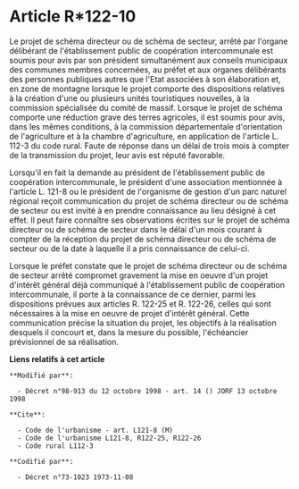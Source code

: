# Article R*122-10

Le projet de schéma directeur ou de schéma de secteur, arrêté par l'organe délibérant de l'établissement public de
coopération intercommunale est soumis pour avis par son président simultanément aux conseils municipaux des communes membres
concernées, au préfet et aux organes délibérants des personnes publiques autres que l'Etat associées à son élaboration et, en
zone de montagne lorsque le projet comporte des dispositions relatives à la création d'une ou plusieurs unités touristiques
nouvelles, à la commission spécialisée du comité de massif. Lorsque le projet de schéma comporte une réduction grave des
terres agricoles, il est soumis pour avis, dans les mêmes conditions, à la commission départementale d'orientation de
l'agriculture et à la chambre d'agriculture, en application de l'article L. 112-3 du code rural. Faute de réponse dans un
délai de trois mois à compter de la transmission du projet, leur avis est réputé favorable.

Lorsqu'il en fait la demande au président de l'établissement public de coopération intercommunale, le président d'une
association mentionnée à l'article L. 121-8 ou le président de l'organisme de gestion d'un parc naturel régional reçoit
communication du projet de schéma directeur ou de schéma de secteur ou est invité à en prendre connaissance au lieu désigné à
cet effet. Il peut faire connaître ses observations écrites sur le projet de schéma directeur ou de schéma de secteur dans le
délai d'un mois courant à compter de la réception du projet de schéma directeur ou de schéma de secteur ou de la date à
laquelle il a pris connaissance de celui-ci.

Lorsque le préfet constate que le projet de schéma directeur ou de schéma de secteur arrêté compromet gravement la mise en
oeuvre d'un projet d'intérêt général déjà communiqué à l'établissement public de coopération intercommunale, il porte à la
connaissance de ce dernier, parmi les dispositions prévues aux articles R. 122-25 et R. 122-26, celles qui sont nécessaires à
la mise en oeuvre de projet d'intérêt général. Cette communication précise la situation du projet, les objectifs à la
réalisation desquels il concourt et, dans la mesure du possible, l'échéancier prévisionnel de sa réalisation.

**Liens relatifs à cet article**

	**Modifié par**:

	  - Décret n°98-913 du 12 octobre 1998 - art. 14 () JORF 13 octobre 1998

	**Cite**:

	  - Code de l'urbanisme - art. L121-8 (M)
	  - Code de l'urbanisme L121-8, R122-25, R122-26
	  - Code rural L112-3

	**Codifié par**:

	  - Décret n°73-1023 1973-11-08
